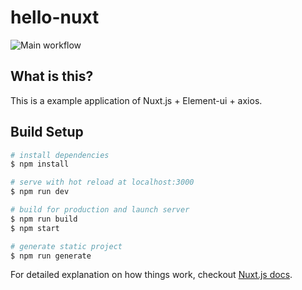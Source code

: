 # hello-nuxt

![Main workflow](https://github.com/aytdm/hello-nuxt/workflows/Main%20workflow/badge.svg?branch=master)

## What is this?

This is a example application of Nuxt.js + Element-ui + axios.

## Build Setup

``` bash
# install dependencies
$ npm install

# serve with hot reload at localhost:3000
$ npm run dev

# build for production and launch server
$ npm run build
$ npm start

# generate static project
$ npm run generate
```

For detailed explanation on how things work, checkout [Nuxt.js docs](https://nuxtjs.org).
